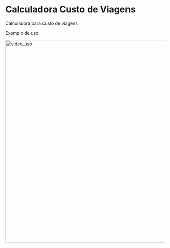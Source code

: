 # Calculadora Custo de Viagens
Calculadora para custo de viagens

Exemplo de uso:

<img src="https://github.com/wendersonj/custo_viagem/blob/main/video_app.gif" alt="video_uso" width="3000" height="640">


